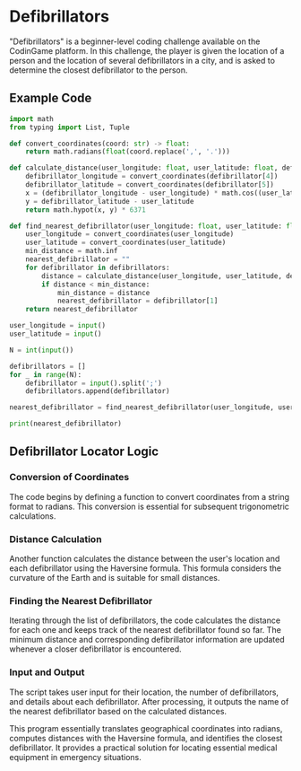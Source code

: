 # Defibrillators

"Defibrillators" is a beginner-level coding challenge available on the CodinGame platform. In this challenge, the player is given the location of a person and the location of several defibrillators in a city, and is asked to determine the closest defibrillator to the person.

## Example Code

```python
import math
from typing import List, Tuple

def convert_coordinates(coord: str) -> float:
    return math.radians(float(coord.replace(',', '.')))

def calculate_distance(user_longitude: float, user_latitude: float, defibrillator: List[str]) -> float:
    defibrillator_longitude = convert_coordinates(defibrillator[4])
    defibrillator_latitude = convert_coordinates(defibrillator[5])
    x = (defibrillator_longitude - user_longitude) * math.cos((user_latitude + defibrillator_latitude) / 2)
    y = defibrillator_latitude - user_latitude
    return math.hypot(x, y) * 6371

def find_nearest_defibrillator(user_longitude: float, user_latitude: float, defibrillators: List[List[str]]) -> str:
    user_longitude = convert_coordinates(user_longitude)
    user_latitude = convert_coordinates(user_latitude)
    min_distance = math.inf
    nearest_defibrillator = ""
    for defibrillator in defibrillators:
        distance = calculate_distance(user_longitude, user_latitude, defibrillator)
        if distance < min_distance:
            min_distance = distance
            nearest_defibrillator = defibrillator[1]
    return nearest_defibrillator

user_longitude = input()
user_latitude = input()

N = int(input())

defibrillators = []
for _ in range(N):
    defibrillator = input().split(';')
    defibrillators.append(defibrillator)

nearest_defibrillator = find_nearest_defibrillator(user_longitude, user_latitude, defibrillators)

print(nearest_defibrillator)

```

## Defibrillator Locator Logic

### Conversion of Coordinates
The code begins by defining a function to convert coordinates from a string format to radians. This conversion is essential for subsequent trigonometric calculations.

### Distance Calculation
Another function calculates the distance between the user's location and each defibrillator using the Haversine formula. This formula considers the curvature of the Earth and is suitable for small distances.

### Finding the Nearest Defibrillator
Iterating through the list of defibrillators, the code calculates the distance for each one and keeps track of the nearest defibrillator found so far. The minimum distance and corresponding defibrillator information are updated whenever a closer defibrillator is encountered.

### Input and Output
The script takes user input for their location, the number of defibrillators, and details about each defibrillator. After processing, it outputs the name of the nearest defibrillator based on the calculated distances.

This program essentially translates geographical coordinates into radians, computes distances with the Haversine formula, and identifies the closest defibrillator. It provides a practical solution for locating essential medical equipment in emergency situations.
